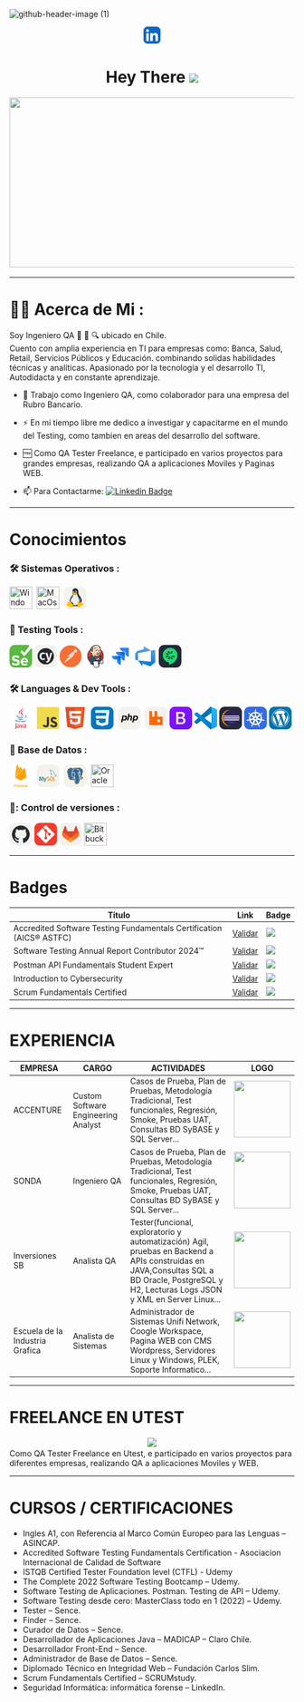
![github-header-image (1)](https://github.com/user-attachments/assets/967e1b3f-1b83-4cff-bc0b-a2c219d37410)


<div id="header" align="center">
     
  <div id="badges">
    <a href="https://www.linkedin.com/in/rogfren-angulo/">
      <img src="https://github.com/tandpfun/skill-icons/blob/main/icons/LinkedIn.svg" width="30px"/>
    </a>
  </div>
  
  <h1>
  Hey There <img src="https://media.giphy.com/media/hvRJCLFzcasrR4ia7z/giphy.gif" width="30px"/>
  </h1>
</div>
<div align="center">
  <img src="https://media0.giphy.com/media/v1.Y2lkPTc5MGI3NjExZzc4bDhwOHBzbDZuaXVuMjB2YWdpaDZqbnU0YzNqZGtncmVvMTYyeiZlcD12MV9pbnRlcm5hbF9naWZfYnlfaWQmY3Q9Zw/YyKPbc5OOTSQE/giphy.gif" width="600" height="300"/>
</div>

---
# :man_technologist: Acerca de Mi :
<div>
     Soy Ingeniero QA 🐛 🐜 🔍 ubicado en Chile.
</div>

<div>
Cuento con amplia experiencia en TI para empresas como: Banca, Salud, Retail, Servicios Públicos y Educación. 
combinando solidas habilidades técnicas y analíticas. Apasionado por la
tecnología y el desarrollo TI, Autodidacta y en constante aprendizaje.
</div>     
     
- :telescope: Trabajo como Ingeniero QA, como colaborador para una empresa del Rubro Bancario.

- :zap: En mi tiempo libre me dedico a investigar y capacitarme en el mundo del Testing, como tambien en areas del desarrollo del software.

- 🆓 Como QA Tester Freelance, e participado en varios proyectos para grandes empresas, realizando QA a aplicaciones Moviles y Paginas WEB.  

- :mailbox: Para Contactarme: [![Linkedin Badge](https://img.shields.io/badge/LinkedIn-blue?style=for-the-badge&logo=linkedin&logoColor=white)](https://www.linkedin.com/in/rogfren-angulo)

---

# Conocimientos
### :hammer_and_wrench: Sistemas Operativos :
<div>
     <img src="https://user-images.githubusercontent.com/25181517/186884150-05e9ff6d-340e-4802-9533-2c3f02363ee3.png" title="Windows" **alt="Windows" width="40" height="40"/>&nbsp;
     <img src="https://user-images.githubusercontent.com/25181517/186884152-ae609cca-8cf1-4175-8d60-1ce1fa078ca2.png" title="MacOs" **alt="MacOs" width="40" height="40"/>&nbsp;
     <img src="https://github.com/tandpfun/skill-icons/blob/main/icons/Linux-Light.svg" title="linux" **alt="linux" width="40" height="40"/>&nbsp;
    
</div>

### 🐞 Testing Tools :
<div>
  <img src="https://github.com/tandpfun/skill-icons/blob/main/icons/Selenium.svg" title="Selenium" **alt="Selenium" width="40" height="40"/>
  <img src="https://github.com/tandpfun/skill-icons/blob/main/icons/Cypress-Light.svg" title="CypressIO" **alt="CypressIO" width="40" height="40"/>
  <img src="https://github.com/devicons/devicon/blob/master/icons/postman/postman-original.svg" title="Postman" **alt="Postman" width="40" height="40"/>
  <img src="https://github.com/devicons/devicon/blob/master/icons/jenkins/jenkins-original.svg" title="Jenkins" **alt="Jenkins" width="40" height="40"/>
  <img src="https://github.com/devicons/devicon/blob/master/icons/jira/jira-original.svg" title="Jira" **alt="Jira" width="40" height="40"/>
  <img src="https://github.com/devicons/devicon/blob/master/icons/azuredevops/azuredevops-original.svg" title="Azure DevOps" **alt="Azure DevOps" width="40" height="40"/>
  <img src="https://github.com/tandpfun/skill-icons/blob/main/icons/Gherkin-Dark.svg" title="Gherkin" **alt="Gherkin" width="40" height="40"/>
</div>

### :hammer_and_wrench: Languages & Dev Tools :
<div>
  <img src="https://github.com/devicons/devicon/blob/master/icons/java/java-original-wordmark.svg" title="Java" **alt="Java" width="40" height="40"/>&nbsp;
  <img src="https://github.com/devicons/devicon/blob/master/icons/javascript/javascript-original.svg" title="JavaScript" **alt="JavaScript" width="40" height="40"/>&nbsp;
  <img src="https://github.com/devicons/devicon/blob/master/icons/html5/html5-original.svg" title="HTML5" **alt="HTML" width="40" height="40"/>&nbsp;
  <img src="https://github.com/tandpfun/skill-icons/blob/main/icons/CSS.svg" title="CSS" **alt="CSS" width="40" height="40"/>&nbsp;
  <img src="https://github.com/tandpfun/skill-icons/blob/main/icons/PHP-Light.svg" title="PHP" **alt="PHP" width="40" height="40"/>&nbsp;
  <img src="https://github.com/tandpfun/skill-icons/blob/main/icons/RabbitMQ-Light.svg" title="RabbitMQ" **alt="RabbitMQ" width="40" height="40"/>
  <img src="https://github.com/tandpfun/skill-icons/blob/main/icons/Bootstrap.svg" title="Bootstrap" **alt="Bootstrap" width="40" height="40"/>
  <img src="https://github.com/devicons/devicon/blob/master/icons/vscode/vscode-original.svg" title="VsCode" **alt="Vscode" width="40" height="40"/>
  <img src="https://github.com/tandpfun/skill-icons/blob/main/icons/Eclipse-Dark.svg" title="Eclipse" **alt="Eclipse" width="40" height="40"/>
  <img src="https://github.com/tandpfun/skill-icons/blob/main/icons/Kubernetes.svg" title="Kubernetes" **alt="Kubernetes" width="40" height="40"/>
  <img src="https://github.com/tandpfun/skill-icons/blob/main/icons/Wordpress.svg" title="Wordpress" **alt="Wordpress" width="40" height="40"/>
 </div>

### :floppy_disk: Base de Datos :
<div>
  <img src="https://github.com/devicons/devicon/blob/master/icons/firebase/firebase-plain-wordmark.svg" title="Firebase" **alt="Firebase" width="40" height="40"/>&nbsp;
  <img src="https://github.com/tandpfun/skill-icons/blob/main/icons/MySQL-Light.svg" title="MySQL"  **alt="MySQL" width="40" height="40"/>&nbsp;
  <img src="https://github.com/tandpfun/skill-icons/blob/main/icons/PostgreSQL-Light.svg" title="PostgreSQL"  **alt="PostgreSQL" width="40" height="40"/>&nbsp;
  <img src="https://user-images.githubusercontent.com/25181517/117208736-bdedc080-adf5-11eb-912f-61c7d43705f6.png" title="Oracle"  **alt="Oracle" width="40" height="40"/>&nbsp;
</div>

### 🌵: Control de versiones :
<div>
   <img src="https://github.com/tandpfun/skill-icons/blob/main/icons/Github-Light.svg" title="Github" **alt="GitHub" width="40" height="40"/>  
   <img src="https://github.com/tandpfun/skill-icons/blob/main/icons/Git.svg" title="Git" **alt="Git" width="40" height="40"/>  
   <img src="https://github.com/tandpfun/skill-icons/blob/main/icons/GitLab-Light.svg" title="Gitlab" **alt="GitLab" width="40" height="40"/>  
   <img src="https://github.com/tandpfun/skill-icons/blob/main/icons/BitBucket-Light.svg" title="Bitbucket" **alt="Bitbucket" width="40" height="40"/>  
</div>

---

# Badges
| Titulo|Link|Badge |
|-------|-------|------|
|Accredited Software Testing Fundamentals Certification (AICS® ASTFC)|[Validar](https://badgr.com/backpack/badges/65d2167c6403b03e3d5ef278)|<img src="https://lh3.googleusercontent.com/HTRoguDXQHk6i_OLItPV3fFERsV2dGjRVqbK0Eyqx0-H-6rOIhYsOdGsBIQSn3gaohMDhA=s85">| 
|Software Testing Annual Report Contributor 2024™|[Validar](https://badgr.com/backpack/badges/65a01e0df877db2c5fcdd2ae)|<img src="https://lh3.googleusercontent.com/kkpDrTC6pX9_3gR_KTnnqP-3GeupXVwbqBG080o8rZ8gJeMBaZUafjJOqCVReQ68s8LN=s85">|
|Postman API Fundamentals Student Expert|[Validar](https://badgr.com/public/assertions/dKkFYaAtScGQfx2Ai5SG1w)|<img src="https://lh3.googleusercontent.com/siFPUVs2Un-YmtW3JckIdn1cjsc9Z5V2QruNayUobHXIR8OVXuz4EaxL5A14JnsRQ4qjDhY=s85">|
|Introduction to Cybersecurity|[Validar](https://www.credly.com/badges/75581e8d-681c-48fa-9cb8-d0c311dac4ce?source=linked_in_profile)|<img src="https://lh3.googleusercontent.com/w19tMQkp0M_ixaz5py603z8GkwGJRTZ3TB53d5dFs1wEAHmIKI1iJTCGIjpK9YCnQ6Xu=s85">|
|Scrum Fundamentals Certified|[Validar](https://c46e136a583f7e334124-ac22991740ab4ff17e21daf2ed577041.ssl.cf1.rackcdn.com/Certificate/ScrumFundamentalsCertified-RogfrenAnguloQuintero-834815.pdf)|<img src="https://lh3.googleusercontent.com/2Cmdtm4i7vMEM2CBawx1r88Pn6nuBuinUq2OL-BqrhXpRxUKWbyXk31S_mjPEw2Xnd3pSSo=s85">|

---

# EXPERIENCIA
|EMPRESA|CARGO|ACTIVIDADES|LOGO|
|-------|-----|-----------|----|
|ACCENTURE|Custom Software Engineering Analyst|Casos de Prueba, Plan de Pruebas, Metodología Tradicional, Test funcionales, Regresión, Smoke, Pruebas UAT, Consultas BD SyBASE y SQL Server...|<img src="https://aecconsultoras.com/wp-content/uploads/2022/06/logo-accenture-boletin.jpg" width="100" height="100"/>|
|SONDA|Ingeniero QA|Casos de Prueba, Plan de Pruebas, Metodología Tradicional, Test funcionales, Regresión, Smoke, Pruebas UAT, Consultas BD SyBASE y SQL Server...|<img src="https://encrypted-tbn0.gstatic.com/images?q=tbn:ANd9GcTbLPOxYJoOMuNhT-9-_ZghS2C0Qduzcfpos0FuJINVPvQbTYqLVcW26WFymoNaC4_khIw&usqp=CAU" width="100" height="100"/>|
|Inversiones SB|Analista QA|Tester(funcional, exploratorio y automatización) Agil, pruebas en Backend a APIs construidas en JAVA,Consultas SQL a BD Oracle, PostgreSQL y H2, Lecturas Logs JSON y XML en Server Linux...|<img src="https://empresassb.cl/wp-content/uploads/2022/09/logoalta.png" width="100" height="100"/>|
|Escuela de la Industria Grafica|Analista de Sistemas|Administrador de Sistemas Unifi Network, Coogle Workspace, Pagina WEB con CMS Wordpress, Servidores Linux y Windows, PLEK, Soporte Informatico...|<img src="https://coleccionyarchivo.wordpress.com/wp-content/uploads/2019/07/cropped-logo-eig-1.jpg" width="100" height="100"/>|

---

# FREELANCE EN UTEST
<div id="header" align="center">
    <img src="https://play-lh.googleusercontent.com/9W6gaBYFAUD1mnoi-qouWhVYpkTV7b2WpWO873YZV-EhxefNuRiRfCgQbE8xVakEgQI=w416-h235-rw"> 
</div>

<div>
     Como QA Tester Freelance en Utest, e participado en varios proyectos para diferentes empresas, realizando QA a aplicaciones Moviles y WEB.
</div>

---

# CURSOS / CERTIFICACIONES

-  Ingles A1, con Referencia al Marco Común Europeo para las Lenguas – ASINCAP.
-  Accredited Software Testing Fundamentals Certification - Asociacion Internacional de Calidad de Software
-  ISTQB Certified Tester Foundation level (CTFL) - Udemy     
-  The Complete 2022 Software Testing Bootcamp – Udemy.
-  Software Testing de Aplicaciones. Postman. Testing de API – Udemy.
-  Software Testing desde cero: MasterClass todo en 1 (2022) – Udemy.
-  Tester – Sence.
-  Finder – Sence.
-  Curador de Datos – Sence.     
-  Desarrollador de Aplicaciones Java – MADICAP – Claro Chile.     
- Desarrollador Front-End – Sence.
- Administrador de Base de Datos – Sence.
- Diplomado Técnico en Integridad Web – Fundación Carlos Slim.
- Scrum Fundamentals Certified – SCRUMstudy.
- Seguridad Informática: informática forense – LinkedIn.




